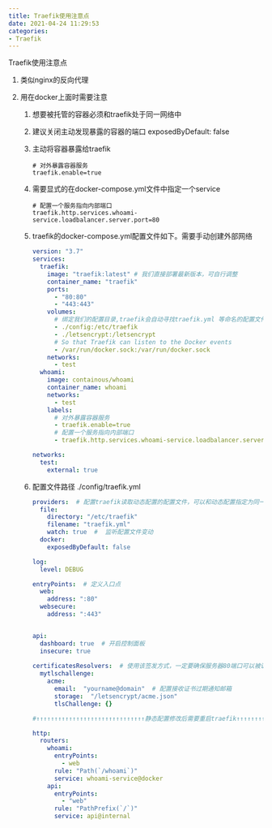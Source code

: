 ```yaml
---
title: Traefik使用注意点
date: 2021-04-24 11:29:53
categories:
- Traefik
---
```

Traefik使用注意点

1. 类似nginx的反向代理

2. 用在docker上面时需要注意

   1. 想要被托管的容器必须和traefik处于同一网络中

   2. 建议关闭主动发现暴露的容器的端口 exposedByDefault: false

   3. 主动将容器暴露给traefik 

      ```
      # 对外暴露容器服务
      traefik.enable=true
      ```

   4. 需要显式的在docker-compose.yml文件中指定一个service

      ```
      # 配置一个服务指向内部端口
      traefik.http.services.whoami-service.loadbalancer.server.port=80
      ```

   5. traefik的docker-compose.yml配置文件如下。需要手动创建外部网络

      ```yaml
      version: "3.7"
      services:
        traefik:
          image: "traefik:latest" # 我们直接部署最新版本，可自行调整
          container_name: "traefik"
          ports:
            - "80:80"
            - "443:443"
          volumes:
            # 绑定我们的配置目录,traefik会自动寻找traefik.yml 等命名的配置文件
            - ./config:/etc/traefik
            - ./letsencrypt:/letsencrypt
            # So that Traefik can listen to the Docker events
            - /var/run/docker.sock:/var/run/docker.sock
          networks:
            - test
        whoami:
          image: containous/whoami
          container_name: whoami
          networks:
            - test
          labels:
            # 对外暴露容器服务
            - traefik.enable=true
            # 配置一个服务指向内部端口
            - traefik.http.services.whoami-service.loadbalancer.server.port=80
      
      networks:
        test:
          external: true
      ```

   6. 配置文件路径  ./config/traefik.yml

      ```yaml
      providers:  # 配置traefik读取动态配置的配置文件，可以和动态配置指定为同一个文件
        file:
          directory: "/etc/traefik"
          filename: "traefik.yml"
          watch: true  #  监听配置文件变动
        docker:
          exposedByDefault: false
      
      log:
        level: DEBUG
      
      entryPoints:  # 定义入口点
        web:
          address: ":80"
        websecure:
          address: ":443"
      
      
      api:
        dashboard: true  # 开启控制面板
        insecure: true
        
      certificatesResolvers:  # 使用该签发方式，一定要确保服务器80端口可以被访问
        mytlschallenge:
          acme:
            email:  "yourname@domain"  # 配置接收证书过期通知邮箱
            storage:  "/letsencrypt/acme.json"
            tlsChallenge: {}
      
      #↑↑↑↑↑↑↑↑↑↑↑↑↑↑↑↑↑↑↑↑↑↑↑↑↑↑↑↑↑↑静态配置修改后需要重启traefik↑↑↑↑↑↑↑↑↑↑↑↑↑↑↑↑↑↑↑↑↑↑↑↑↑↑↑↑↑↑
      
      http:
        routers:
          whoami:
            entryPoints:
              - web
            rule: "Path(`/whoami`)"
            service: whoami-service@docker
          api:
            entryPoints:
              - "web"
            rule: "PathPrefix(`/`)"
            service: api@internal
      
      ```

      


